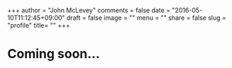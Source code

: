 +++
author = "John McLevey"
comments = false
date = "2016-05-10T11:12:45+09:00"
draft = false
image = ""
menu = ""
share = false
slug = "profile"
title= ""
+++

# Coming soon... 